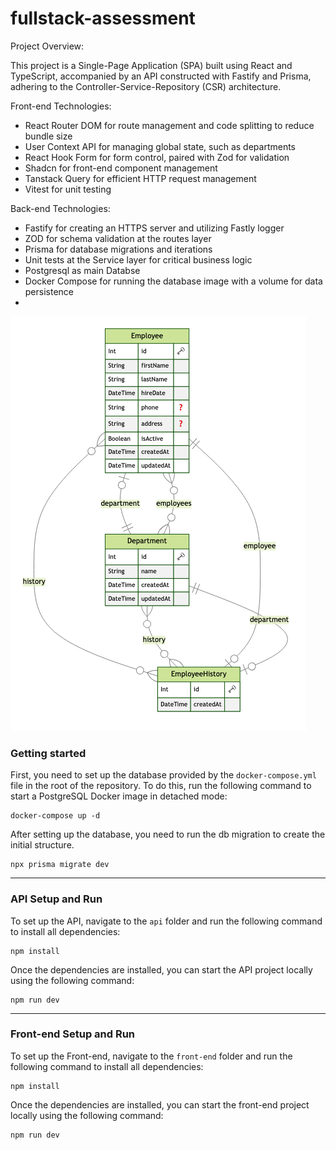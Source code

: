# fullstack-assessment

Project Overview:

This project is a Single-Page Application (SPA) built using React and TypeScript, accompanied by an API constructed with Fastify and Prisma, adhering to the Controller-Service-Repository (CSR) architecture.

Front-end Technologies:

* React Router DOM for route management and code splitting to reduce bundle size
* User Context API for managing global state, such as departments
* React Hook Form for form control, paired with Zod for validation
* Shadcn for front-end component management
* Tanstack Query for efficient HTTP request management
* Vitest for unit testing

Back-end Technologies:

* Fastify for creating an HTTPS server and utilizing Fastly logger
* ZOD for schema validation at the routes layer
* Prisma for database migrations and iterations
* Unit tests at the Service layer for critical business logic
* Postgresql as main Databse
* Docker Compose for running the database image with a volume for data persistence
*


![DB ERD](./api//ERD.png)

### Getting started

First, you need to set up the database provided by the `docker-compose.yml` file in the root of the repository.
To do this, run the following command to start a PostgreSQL Docker image in detached mode:

```console
docker-compose up -d
```

After setting up the database, you need to run the db migration to create the initial structure.

```console
npx prisma migrate dev
```
---
### API Setup and Run

To set up the API, navigate to the `api` folder and run the following command to install all dependencies:
```console
npm install
```

Once the dependencies are installed, you can start the API project locally using the following command:
```console
npm run dev
```
---
### Front-end Setup and Run
To set up the Front-end, navigate to the `front-end` folder and run the following command to install all dependencies:
```console
npm install
```

Once the dependencies are installed, you can start the front-end project locally using the following command:
```console
npm run dev
````


